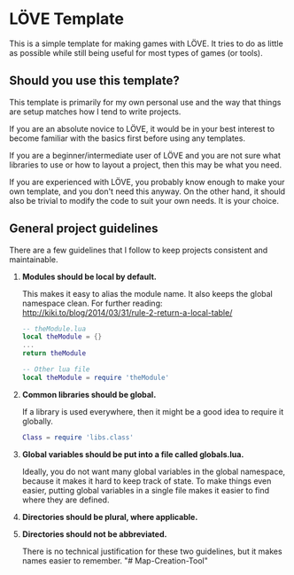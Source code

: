 

LÖVE Template
=============

This is a simple template for making games with LÖVE. It tries to do as little as possible while still being useful for most types of games (or tools).



## Should you use this template?

This template is primarily for my own personal use and the way that things are setup matches how I tend to write projects.

If you are an absolute novice to LÖVE, it would be in your best interest to become familiar with the basics first before using any templates.

If you are a beginner/intermediate user of LÖVE and you are not sure what libraries to use or how to layout a project, then this may be what you need.

If you are experienced with LÖVE, you probably know enough to make your own template, and you don't need this anyway. On the other hand, it should also be trivial to modify the code to suit your own needs. It is your choice.



## General project guidelines

There are a few guidelines that I follow to keep projects consistent and maintainable.

1. **Modules should be local by default.** 

    This makes it easy to alias the module name. It also keeps the global namespace clean. For further reading: http://kiki.to/blog/2014/03/31/rule-2-return-a-local-table/

    ```lua
    -- theModule.lua
    local theModule = {}
    ...
    return theModule
    ```

    ```lua
    -- Other lua file
    local theModule = require 'theModule'
    ```

2. **Common libraries should be global.**

    If a library is used everywhere, then it might be a good idea to require it globally.

    ```lua
    Class = require 'libs.class'
    ```

3. **Global variables should be put into a file called globals.lua.** 

    Ideally, you do not want many global variables in the global namespace, because it makes it hard to keep track of state. To make things even easier, putting global variables in a single file makes it easier to find where they are defined.

4. **Directories should be plural, where applicable.**

5. **Directories should not be abbreviated.**

    There is no technical justification for these two guidelines, but it makes names easier to remember.
"# Map-Creation-Tool" 

